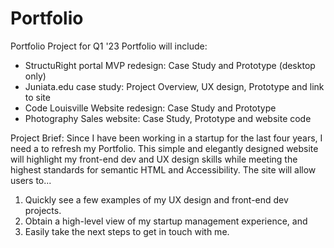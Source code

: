 # Portfolio
Portfolio Project for Q1 '23
Portfolio will include: 

* StructuRight portal MVP redesign: Case Study and Prototype (desktop only)
* Juniata.edu case study: Project Overview, UX design, Prototype and link to site
* Code Louisville Website redesign: Case Study and Prototype 
* Photography Sales website: Case Study, Prototype and website code

Project Brief: Since I have been working in a startup for the last four years, I need a to refresh my Portfolio. This simple and elegantly designed website will highlight my front-end dev and UX design skills while meeting the highest standards for semantic HTML and Accessibility. The site will allow users to...

1) Quickly see a few examples of my UX design and front-end dev projects.
2) Obtain a high-level view of my startup management experience, and
3) Easily take the next steps to get in touch with me.

